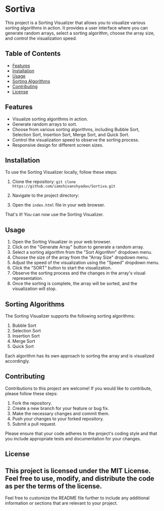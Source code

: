 # Sortiva

This project is a Sorting Visualizer that allows you to visualize various sorting algorithms in action. It provides a user interface where you can generate random arrays, select a sorting algorithm, choose the array size, and control the visualization speed.

## Table of Contents

- [Features](#features)
- [Installation](#installation)
- [Usage](#usage)
- [Sorting Algorithms](#sorting-algorithms)
- [Contributing](#contributing)
- [License](#license)

## Features

- Visualize sorting algorithms in action.
- Generate random arrays to sort.
- Choose from various sorting algorithms, including Bubble Sort, Selection Sort, Insertion Sort, Merge Sort, and Quick Sort.
- Control the visualization speed to observe the sorting process.
- Responsive design for different screen sizes.

## Installation

To use the Sorting Visualizer locally, follow these steps:

1. Clone the repository: `git clone https://github.com/iamshivanshyadav/Sortiva.git`

2. Navigate to the project directory:


3. Open the `index.html` file in your web browser.

That's it! You can now use the Sorting Visualizer.

## Usage

1. Open the Sorting Visualizer in your web browser.
2. Click on the "Generate Array" button to generate a random array.
3. Select a sorting algorithm from the "Sort Algorithm" dropdown menu.
4. Choose the size of the array from the "Array Size" dropdown menu.
5. Adjust the speed of the visualization using the "Speed" dropdown menu.
6. Click the "SORT" button to start the visualization.
7. Observe the sorting process and the changes in the array's visual representation.
8. Once the sorting is complete, the array will be sorted, and the visualization will stop.

## Sorting Algorithms

The Sorting Visualizer supports the following sorting algorithms:

1. Bubble Sort
2. Selection Sort
3. Insertion Sort
4. Merge Sort
5. Quick Sort

Each algorithm has its own approach to sorting the array and is visualized accordingly.

## Contributing

Contributions to this project are welcome! If you would like to contribute, please follow these steps:

1. Fork the repository.
2. Create a new branch for your feature or bug fix.
3. Make the necessary changes and commit them.
4. Push your changes to your forked repository.
5. Submit a pull request.

Please ensure that your code adheres to the project's coding style and that you include appropriate tests and documentation for your changes.

## License
This project is licensed under the MIT License. Feel free to use, modify, and distribute the code as per the terms of the license.
---

Feel free to customize the README file further to include any additional information or sections that are relevant to your project.
